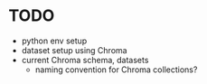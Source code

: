 # TODO

- python env setup
- dataset setup using Chroma
- current Chroma schema, datasets
    - naming convention for Chroma collections?